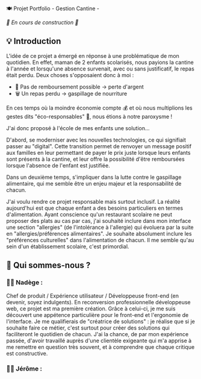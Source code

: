 🍽️ Projet Portfolio - Gestion Cantine - 

*🚧 En cours de construction 🚧*

## 💡 Introduction

L'idée de ce projet a émergé en réponse à une problématique de mon quotidien. En effet, maman de 2 enfants scolarisés, nous payions la cantine à l'année et lorsqu'une absence survenait, avec ou sans justificatif, le repas était perdu. Deux choses s'opposaient donc à moi :
- 💸 Pas de remboursement possible → perte d'argent
- 🗑️ Un repas perdu → gaspillage de nourriture

En ces temps où la moindre économie compte 💰 et où nous multiplions les gestes dits "éco-responsables" 🌱, nous étions à notre paroxysme !

J'ai donc proposé à l'école de mes enfants une solution...

D'abord, se moderniser avec les nouvelles technologies, ce qui signifiait passer au "digital". Cette transition permet de renvoyer un message positif aux familles en leur permettant de payer le prix juste lorsque leurs enfants sont présents à la cantine, et leur offre la possibilité d'être remboursées lorsque l'absence de l'enfant est justifiée.

Dans un deuxième temps, s'impliquer dans la lutte contre le gaspillage alimentaire, qui me semble être un enjeu majeur et la responsabilité de chacun.

J'ai voulu rendre ce projet responsable mais surtout inclusif. La réalité aujourd'hui est que chaque enfant a des besoins particuliers en termes d'alimentation. Ayant conscience qu'un restaurant scolaire ne peut proposer des plats au cas par cas, j'ai souhaité inclure dans mon interface une section "allergies" (de l'intolérance à l'allergie) qui évoluera par la suite en "allergies/préférences alimentaires". Je souhaite absolument inclure les "préférences culturelles" dans l'alimentation de chacun. Il me semble qu'au sein d'un établissement scolaire, c'est primordial.

## 👥 Qui sommes-nous ?

### 👩‍💻 Nadège : 
Chef de produit / Expérience utilisateur / Développeuse front-end (en devenir, soyez indulgents). En reconversion professionnelle développeuse web, ce projet est ma première création. Grâce à celui-ci, je me suis découvert une appétence particulière pour le front-end et l'ergonomie de l'interface. Je me qualifierais de "créatrice de solutions" : je réalise que si je souhaite faire ce métier, c'est surtout pour créer des solutions qui faciliteront le quotidien de chacun. J'ai la chance, de par mon expérience passée, d'avoir travaillé auprès d'une clientèle exigeante qui m'a apprise à me remettre en question très souvent, et à comprendre que chaque critique est constructive.

### 👨‍💻 Jérôme :
